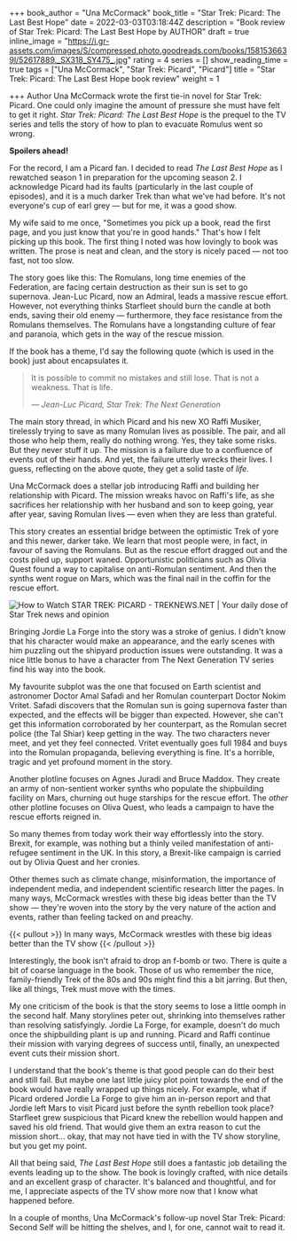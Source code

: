 +++
book_author = "Una McCormack"
book_title = "Star Trek: Picard: The Last Best Hope"
date = 2022-03-03T03:18:44Z
description = "Book review of Star Trek: Picard: The Last Best Hope by AUTHOR"
draft = true
inline_image = "https://i.gr-assets.com/images/S/compressed.photo.goodreads.com/books/1581536639l/52617889._SX318_SY475_.jpg"
rating = 4
series = []
show_reading_time = true
tags = ["Una McCormack", "Star Trek: Picard", "Picard"]
title = "Star Trek: Picard: The Last Best Hope book review"
weight = 1

+++
Author Una McCormack wrote the first tie-in novel for Star Trek: Picard. One could only imagine the amount of pressure she must have felt to get it right. _Star Trek: Picard: The Last Best Hope_ is the prequel to the TV series and tells the story of how to plan to evacuate Romulus went so wrong.

**Spoilers ahead!**

<!--more-->

For the record, I am a Picard fan. I decided to read _The Last Best Hope_ as I rewatched season 1 in preparation for the upcoming season 2. I acknowledge Picard had its faults (particularly in the last couple of episodes), and it is a much darker Trek than what we've had before. It's not everyone's cup of earl grey — but for me, it was a good show.

My wife said to me once, "Sometimes you pick up a book, read the first page, and you just know that you're in good hands." That's how I felt picking up this book. The first thing I noted was how lovingly to book was written. The prose is neat and clean, and the story is nicely paced — not too fast, not too slow.

The story goes like this: The Romulans, long time enemies of the Federation, are facing certain destruction as their sun is set to go supernova. Jean-Luc Picard, now an Admiral, leads a massive rescue effort. However, not everything thinks Starfleet should burn the candle at both ends, saving their old enemy — furthermore, they face resistance from the Romulans themselves. The Romulans have a longstanding culture of fear and paranoia, which gets in the way of the rescue mission.

If the book has a theme, I'd say the following quote (which is used in the book) just about encapsulates it.

> It is possible to commit no mistakes and still lose. That is not a weakness. That is life.
>
>   _— Jean-Luc Picard, Star Trek: The Next Generation_

The main story thread, in which Picard and his new XO Raffi Musiker, tirelessly trying to save as many Romulan lives as possible. The pair, and all those who help them, really do nothing wrong. Yes, they take some risks. But they never stuff it up. The mission is a failure due to a confluence of events out of their hands. And yet, the failure utterly wrecks their lives. I guess, reflecting on the above quote, they get a solid taste of _life_.

Una McCormack does a stellar job introducing Raffi and building her relationship with Picard. The mission wreaks havoc on Raffi's life, as she sacrifices her relationship with her husband and son to keep going, year after year, saving Romulan lives — even when they are less than grateful. 

This story creates an essential bridge between the optimistic Trek of yore and this newer, darker take. We learn that most people were, in fact, in favour of saving the Romulans. But as the rescue effort dragged out and the costs piled up, support waned. Opportunistic politicians such as Olivia Quest found a way to capitalise on anti-Romulan sentiment. And then the synths went rogue on Mars, which was the final nail in the coffin for the rescue effort.

![How to Watch STAR TREK: PICARD - TREKNEWS.NET | Your daily dose of Star Trek  news and opinion](https://treknews.net/wp-content/uploads/2020/01/how-to-watch-star-trek-picard-episode-dates.jpg)

Bringing Jordie La Forge into the story was a stroke of genius. I didn't know that his character would make an appearance, and the early scenes with him puzzling out the shipyard production issues were outstanding. It was a nice little bonus to have a character from The Next Generation TV series find his way into the book. 

My favourite subplot was the one that focused on Earth scientist and astronomer Doctor Amal Safadi and her Romulan counterpart Doctor Nokim Vritet. Safadi discovers that the Romulan sun is going supernova faster than expected, and the effects will be bigger than expected. However, she can't get this information corroborated by her counterpart, as the Romulan secret police (the Tal Shiar) keep getting in the way. The two characters never meet, and yet they feel connected. Vritet eventually goes full 1984 and buys into the Romulan propaganda, believing everything is fine. It's a horrible, tragic and yet profound moment in the story. 

Another plotline focuses on Agnes Juradi and Bruce Maddox. They create an army of non-sentient worker synths who populate the shipbuilding facility on Mars, churning out huge starships for the rescue effort. The _other_ other plotline focuses on Oliva Quest, who leads a campaign to have the rescue efforts reigned in. 

So many themes from today work their way effortlessly into the story. Brexit, for example, was nothing but a thinly veiled manifestation of anti-refugee sentiment in the UK. In this story, a Brexit-like campaign is carried out by Olivia Quest and her cronies. 

Other themes such as climate change, misinformation, the importance of independent media, and independent scientific research litter the pages. In many ways, McCormack wrestles with these big ideas better than the TV show — they're woven into the story by the very nature of the action and events, rather than feeling tacked on and preachy. 

{{< pullout >}}
In many ways, McCormack wrestles with these big ideas better than the TV show
{{< /pullout >}}

Interestingly, the book isn't afraid to drop an f-bomb or two. There is quite a bit of coarse language in the book. Those of us who remember the nice, family-friendly Trek of the 80s and 90s might find this a bit jarring. But then, like all things, Trek must move with the times. 

My one criticism of the book is that the story seems to lose a little oomph in the second half. Many storylines peter out, shrinking into themselves rather than resolving satisfyingly. Jordie La Forge, for example, doesn't do much once the shipbuilding plant is up and running. Picard and Raffi continue their mission with varying degrees of success until, finally, an unexpected event cuts their mission short. 

I understand that the book's theme is that good people can do their best and still fail. But maybe one last little juicy plot point towards the end of the book would have really wrapped up things nicely. For example, what if Picard ordered Jordie La Forge to give him an in-person report and that Jordie left Mars to visit Picard just before the synth rebellion took place? Starfleet grew suspicious that Picard knew the rebellion would happen and saved his old friend. That would give them an extra reason to cut the mission short... okay, that may not have tied in with the TV show storyline, but you get my point.  

All that being said, _The Last Best Hope_ still does a fantastic job detailing the events leading up to the show. The book is lovingly crafted, with nice details and an excellent grasp of character. It's balanced and thoughtful, and for me, I appreciate aspects of the TV show more now that I know what happened before. 

In a couple of months, Una McCormack's follow-up novel Star Trek: Picard: Second Self will be hitting the shelves, and I, for one, cannot wait to read it.